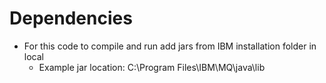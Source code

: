 # Dependencies
* For this code to compile and run add jars from IBM installation folder in local
	* Example jar location: C:\Program Files\IBM\MQ\java\lib